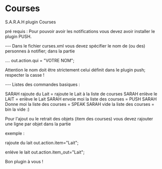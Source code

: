 Courses
=======

S.A.R.A.H plugin Courses

pré requis : Pour pouvoir avoir les notifications vous devez avoir installer le plugin PUSH.

--- Dans le fichier curses.xml vous devez spécifier le nom de (ou des) personnes à notifier; dans la partie
<!-- envoie via push-->
....
out.action.qui = "VOTRE NOM";

Attention le nom doit être strictement celui définit dans le plugin push; respecter la casse !


--- Listes des commandes basiques : 

SARAH rajoute du Lait = rajoute le Lait à la liste de courses
SARAH enlève le LAIT = enlève le Lait
SARAH envoie moi la liste des courses = PUSH
SARAH Donne moi la liste des courses = SPEAK
SARAH vide la liste des courses = bin la vide :)

Pour l'ajout ou le retrait des objets (item des courses) vous devez rajouter une ligne par objet dans la partie 
<!--liste des courses-->
exemple : 

<item>rajoute du lait
    <tag>out.action.item="Lait";</tag>
</item>

<item>enléve le lait
    <tag>out.action.item_out="Lait";</tag>
</item>

Bon plugin à vous ! 

